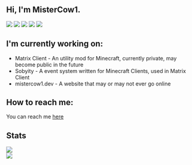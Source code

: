 ## Hi, I'm MisterCow1.

![](https://img.shields.io/badge/-java-orange?style=for-the-badge&logo=java&logoColor=white)
![](https://img.shields.io/badge/-javascript-yellow?style=for-the-badge&logo=javascript&logoColor=white)
![](https://img.shields.io/badge/-NodeJs-339933?logo=node.js&logoColor=white&style=for-the-badge)
![](https://img.shields.io/badge/-ReactJs-61DAFB?logo=react&logoColor=white&style=for-the-badge)
![](https://img.shields.io/badge/-ExpressJs-000000?logo=express&logoColor=white&style=for-the-badge)

## I'm currently working on:
* Matrix Client - An utility mod for Minecraft, currently private, may become public in the future
* Sobyity - A event system written for Minecraft Clients, used in Matrix Client
* mistercow1.dev - A website that may or may not ever go online

## How to reach me:
You can reach me [here](https://www.youtube.com/watch?v=DLzxrzFCyOs)

## Stats
![](https://github-readme-stats.vercel.app/api?username=MisterCow1&theme=dark) \
![](https://github-readme-stats.vercel.app/api/top-langs/?username=MisterCow1&theme=dark)
